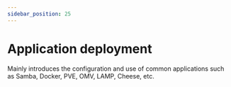 ```yaml
---
sidebar_position: 25
---
```


# Application deployment

Mainly introduces the configuration and use of common applications such as Samba, Docker, PVE, OMV, LAMP, Cheese, etc.

<!-- <DocCardList /> -->
